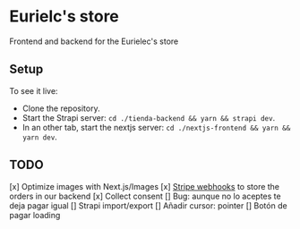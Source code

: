 # Eurielc's store

Frontend and backend for the Eurielec's store

## Setup

To see it live:

- Clone the repository.
- Start the Strapi server: `cd ./tienda-backend && yarn && strapi dev`.
- In an other tab, start the nextjs server: `cd ./nextjs-frontend && yarn && yarn dev`.

## TODO

[x] Optimize images with Next.js/Images
[x] [Stripe webhooks](https://stripe.com/docs/payments/checkout/fulfill-orders) to store the orders in our backend
[x] Collect consent
    [] Bug: aunque no lo aceptes te deja pagar igual
[] Strapi import/export
[] Añadir cursor: pointer
[] Botón de pagar loading